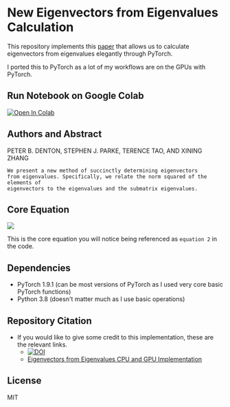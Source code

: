 # New Eigenvectors from Eigenvalues Calculation
This repository implements this [paper](https://arxiv.org/pdf/1908.03795.pdf) that allows us to calculate eigenvectors from eigenvalues elegantly through PyTorch.

I ported this to PyTorch as a lot of my workflows are on the GPUs with PyTorch.

## Run Notebook on Google Colab
[![Open In Colab](https://colab.research.google.com/assets/colab-badge.svg)](https://colab.research.google.com/github/ritchieng/eigenvectors-from-eigenvalues/blob/master/notebooks/comparison.ipynb)

## Authors and Abstract
PETER B. DENTON, STEPHEN J. PARKE, TERENCE TAO, AND XINING ZHANG

```
We present a new method of succinctly determining eigenvectors
from eigenvalues. Specifically, we relate the norm squared of the elements of
eigenvectors to the eigenvalues and the submatrix eigenvalues.
```

## Core Equation
![](./images/lemma2.png)

This is the core equation you will notice being referenced as `equation 2` in the code.

## Dependencies
- PyTorch 1.9.1 (can be most versions of PyTorch as I used very core basic PyTorch functions)
- Python 3.8 (doesn't matter much as I use basic operations)

## Repository Citation
- If you would like to give some credit to this implementation, these are the relevant links.
    - [![DOI](https://zenodo.org/badge/221868248.svg)](https://zenodo.org/badge/latestdoi/221868248)
    - [Eigenvectors from Eigenvalues CPU and GPU Implementation](https://www.researchgate.net/publication/337322294_Eigenvectors_from_Eigenvalues_CPU_and_GPU_Implementation)

## License
MIT
